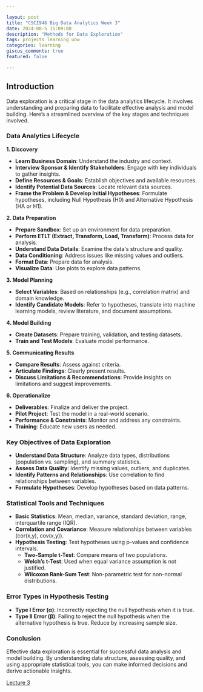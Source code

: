 ```yaml
---

layout: post  
title: "CSCI946 Big Data Analytics Week 3"  
date: 2024-08-5 15:09:00  
description: "Methods for Data Exploration"  
tags: projects learning uow
categories: learning  
giscus_comments: true  
featured: false  

---
```


## Introduction

Data exploration is a critical stage in the data analytics lifecycle. It involves understanding and preparing data to facilitate effective analysis and model building. Here’s a streamlined overview of the key stages and techniques involved.

### Data Analytics Lifecycle

**1. Discovery**
   - **Learn Business Domain**: Understand the industry and context.
   - **Interview Sponsor & Identify Stakeholders**: Engage with key individuals to gather insights.
   - **Define Resources & Goals**: Establish objectives and available resources.
   - **Identify Potential Data Sources**: Locate relevant data sources.
   - **Frame the Problem & Develop Initial Hypotheses**: Formulate hypotheses, including Null Hypothesis (H0) and Alternative Hypothesis (HA or H1).

**2. Data Preparation**
   - **Prepare Sandbox**: Set up an environment for data preparation.
   - **Perform ETLT (Extract, Transform, Load, Transform)**: Process data for analysis.
   - **Understand Data Details**: Examine the data's structure and quality.
   - **Data Conditioning**: Address issues like missing values and outliers.
   - **Format Data**: Prepare data for analysis.
   - **Visualize Data**: Use plots to explore data patterns.

**3. Model Planning**
   - **Select Variables**: Based on relationships (e.g., correlation matrix) and domain knowledge.
   - **Identify Candidate Models**: Refer to hypotheses, translate into machine learning models, review literature, and document assumptions.

**4. Model Building**
   - **Create Datasets**: Prepare training, validation, and testing datasets.
   - **Train and Test Models**: Evaluate model performance.

**5. Communicating Results**
   - **Compare Results**: Assess against criteria.
   - **Articulate Findings**: Clearly present results.
   - **Discuss Limitations & Recommendations**: Provide insights on limitations and suggest improvements.

**6. Operationalize**
   - **Deliverables**: Finalize and deliver the project.
   - **Pilot Project**: Test the model in a real-world scenario.
   - **Performance & Constraints**: Monitor and address any constraints.
   - **Training**: Educate new users as needed.

### Key Objectives of Data Exploration

- **Understand Data Structure**: Analyze data types, distributions (population vs. sampling), and summary statistics.
- **Assess Data Quality**: Identify missing values, outliers, and duplicates.
- **Identify Patterns and Relationships**: Use correlation to find relationships between variables.
- **Formulate Hypotheses**: Develop hypotheses based on data patterns.

### Statistical Tools and Techniques

- **Basic Statistics**: Mean, median, variance, standard deviation, range, interquartile range (IQR).
- **Correlation and Covariance**: Measure relationships between variables (cor(x,y), cov(x,y)).
- **Hypothesis Testing**: Test hypotheses using p-values and confidence intervals.
  - **Two-Sample t-Test**: Compare means of two populations.
  - **Welch’s t-Test**: Used when equal variance assumption is not justified.
  - **Wilcoxon Rank-Sum Test**: Non-parametric test for non-normal distributions.

### Error Types in Hypothesis Testing

- **Type I Error (α)**: Incorrectly rejecting the null hypothesis when it is true.
- **Type II Error (β)**: Failing to reject the null hypothesis when the alternative hypothesis is true. Reduce by increasing sample size.

### Conclusion

Effective data exploration is essential for successful data analysis and model building. By understanding data structure, assessing quality, and using appropriate statistical tools, you can make informed decisions and derive actionable insights.

[Lecture 3](/assets/pdf/bigdata/w3_DataPrep.pdf)